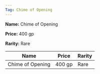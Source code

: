 ```yaml
---
Tag: Chime of Opening
---
```


**Name:** Chime of Opening

**Price:** 400 gp

**Rarity:** Rare

| Name     | Price     | Rarity     |
| -------- | --------- | ---------- |
| Chime of Opening | 400 gp | Rare |
